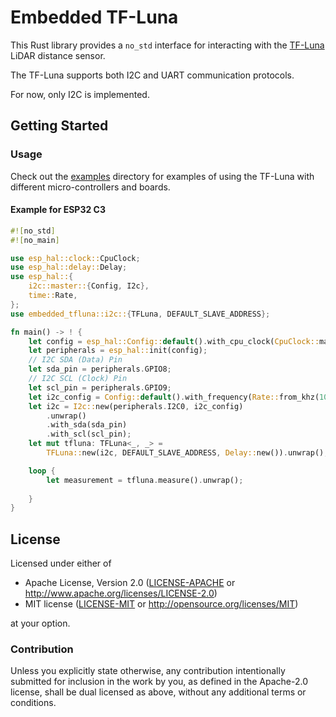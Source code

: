 # Embedded TF-Luna

This Rust library provides a `no_std` interface for interacting with the
[TF-Luna](https://en.benewake.com/TFLuna/index.html)
LiDAR distance sensor.

The TF-Luna supports both I2C and UART communication protocols.

For now, only I2C is implemented.

## Getting Started

### Usage

Check out the [examples](examples/) directory for examples of using the TF-Luna
with different micro-controllers and boards.

#### Example for ESP32 C3

```rust
#![no_std]
#![no_main]

use esp_hal::clock::CpuClock;
use esp_hal::delay::Delay;
use esp_hal::{
    i2c::master::{Config, I2c},
    time::Rate,
};
use embedded_tfluna::i2c::{TFLuna, DEFAULT_SLAVE_ADDRESS};

fn main() -> ! {
    let config = esp_hal::Config::default().with_cpu_clock(CpuClock::max());
    let peripherals = esp_hal::init(config);
    // I2C SDA (Data) Pin
    let sda_pin = peripherals.GPIO8;
    // I2C SCL (Clock) Pin
    let scl_pin = peripherals.GPIO9;
    let i2c_config = Config::default().with_frequency(Rate::from_khz(100));
    let i2c = I2c::new(peripherals.I2C0, i2c_config)
        .unwrap()
        .with_sda(sda_pin)
        .with_scl(scl_pin);
    let mut tfluna: TFLuna<_, _> =
        TFLuna::new(i2c, DEFAULT_SLAVE_ADDRESS, Delay::new()).unwrap();

    loop {
        let measurement = tfluna.measure().unwrap();
        
    }
}
```


## License

Licensed under either of

- Apache License, Version 2.0 ([LICENSE-APACHE](LICENSE-APACHE) or http://www.apache.org/licenses/LICENSE-2.0)
- MIT license ([LICENSE-MIT](LICENSE-MIT) or http://opensource.org/licenses/MIT)

at your option.

### Contribution

Unless you explicitly state otherwise, any contribution intentionally submitted
for inclusion in the work by you, as defined in the Apache-2.0 license, shall be
dual licensed as above, without any additional terms or conditions.
